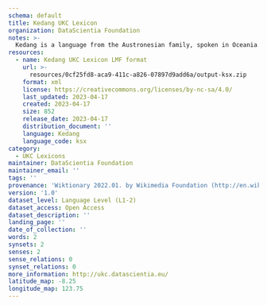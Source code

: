 ```yaml
---
schema: default
title: Kedang UKC Lexicon
organization: DataScientia Foundation
notes: >-
  Kedang is a language from the Austronesian family, spoken in Oceania. The UKC Lexicon of Kedang is represented as a lexico-semantic network. It consists of words, word senses, synsets, as well as sense-level and synset-level relationships.
resources:
  - name: Kedang UKC Lexicon LMF format
    url: >-
      resources/0cf25fd8-aca9-411c-a826-07897d9add6a/output-ksx.zip
    format: xml
    license: https://creativecommons.org/licenses/by-nc-sa/4.0/
    last_updated: 2023-04-17
    created: 2023-04-17
    size: 852
    release_date: 2023-04-17
    distribution_document: ''
    language: Kedang
    language_code: ksx
category:
  - UKC Lexicons
maintainer: DataScientia Foundation
maintainer_email: ''
tags: ''
provenance: 'Wiktionary 2022.01. by Wikimedia Foundation (http://en.wiktionary.org); Princeton WordNet 2.1 by Princeton University (https://wordnet.princeton.edu)'
version: '1.0'
dataset_level: Language Level (L1-2)
dataset_access: Open Access
dataset_description: ''
landing_page: ''
date_of_collection: ''
words: 2
synsets: 2
senses: 2
sense_relations: 0
synset_relations: 0
more_information: http://ukc.datascientia.eu/
latitude_map: -8.25
longitude_map: 123.75
---
```


